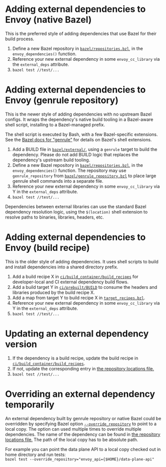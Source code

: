 # Adding external dependencies to Envoy (native Bazel)

This is the preferred style of adding dependencies that use Bazel for their
build process.

1. Define a new Bazel repository in [`bazel/repositories.bzl`](repositories.bzl),
   in the `envoy_dependencies()` function.
2. Reference your new external dependency in some `envoy_cc_library` via the
   `external_deps` attribute.
3. `bazel test //test/...`

# Adding external dependencies to Envoy (genrule repository)

This is the newer style of adding dependencies with no upstream Bazel configs.
It wraps the dependency's native build tooling in a Bazel-aware shell script,
installing to a Bazel-managed prefix.

The shell script is executed by Bash, with a few Bazel-specific extensions.
See the [Bazel docs for "genrule"](https://docs.bazel.build/versions/master/be/general.html#genrule)
for details on Bazel's shell extensions.

1. Add a BUILD file in [`bazel/external/`](external/), using a `genrule` target
   to build the dependency. Please do not add BUILD logic that replaces the
   dependency's upstream build tooling.
2. Define a new Bazel repository in [`bazel/repositories.bzl`](repositories.bzl),
   in the `envoy_dependencies()` function. The repository may use `genrule_repository`
   from [`bazel/genrule_repository.bzl`](genrule_repository.bzl) to place large
   genrule shell commands into a separate file.
3. Reference your new external dependency in some `envoy_cc_library` via Y in the
   `external_deps` attribute.
4. `bazel test //test/...`

Dependencies between external libraries can use the standard Bazel dependency
resolution logic, using the `$(location)` shell extension to resolve paths
to binaries, libraries, headers, etc.

# Adding external dependencies to Envoy (build recipe)

This is the older style of adding dependencies. It uses shell scripts to build
and install dependencies into a shared directory prefix.

1. Add a build recipe X in [`ci/build_container/build_recipes`](../ci/build_container/build_recipes)
   for developer-local and CI external dependency build flows.
2. Add a build target Y in [`ci/prebuilt/BUILD`](../ci/prebuilt/BUILD) to consume the headers and
   libraries produced by the build recipe X.
3. Add a map from target Y to build recipe X in [`target_recipes.bzl`](target_recipes.bzl).
4. Reference your new external dependency in some `envoy_cc_library` via Y in the `external_deps`
   attribute.
5. `bazel test //test/...`

# Updating an external dependency version

1. If the dependency is a build recipe, update the build recipe in
[`ci/build_container/build_recipes`](../ci/build_container/build_recipes).
2. If not, update the corresponding entry in
[the repository locations file.](https://github.com/envoyproxy/envoy/blob/master/bazel/repository_locations.bzl)
3. `bazel test //test/...`

# Overriding an external dependency temporarily

An external dependency built by genrule repository or native Bazel could be overridden by
specifying Bazel option
[`--override_repository`](https://docs.bazel.build/versions/master/command-line-reference.html)
to point to a local copy. The option can used multiple times to override multiple dependencies.
The name of the dependency can be found in
[the repository locations file.](https://github.com/envoyproxy/envoy/blob/master/bazel/repository_locations.bzl)
The path of the local copy has to be absolute path.

For example you can point the data plane API to a local copy checked out in home directory and run tests:  
`bazel test --override_repository="envoy_api={$HOME}/data-plane-api"`
